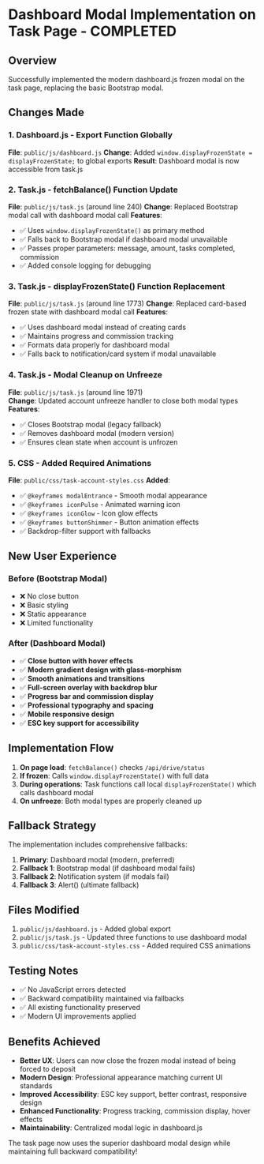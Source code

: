 # Dashboard Modal Implementation on Task Page - COMPLETED

## Overview
Successfully implemented the modern dashboard.js frozen modal on the task page, replacing the basic Bootstrap modal.

## Changes Made

### 1. Dashboard.js - Export Function Globally
**File**: `public/js/dashboard.js`
**Change**: Added `window.displayFrozenState = displayFrozenState;` to global exports
**Result**: Dashboard modal is now accessible from task.js

### 2. Task.js - fetchBalance() Function Update
**File**: `public/js/task.js` (around line 240)
**Change**: Replaced Bootstrap modal call with dashboard modal call
**Features**:
- ✅ Uses `window.displayFrozenState()` as primary method
- ✅ Falls back to Bootstrap modal if dashboard modal unavailable
- ✅ Passes proper parameters: message, amount, tasks completed, commission
- ✅ Added console logging for debugging

### 3. Task.js - displayFrozenState() Function Replacement  
**File**: `public/js/task.js` (around line 1773)
**Change**: Replaced card-based frozen state with dashboard modal call
**Features**:
- ✅ Uses dashboard modal instead of creating cards
- ✅ Maintains progress and commission tracking
- ✅ Formats data properly for dashboard modal
- ✅ Falls back to notification/card system if modal unavailable

### 4. Task.js - Modal Cleanup on Unfreeze
**File**: `public/js/task.js` (around line 1971)  
**Change**: Updated account unfreeze handler to close both modal types
**Features**:
- ✅ Closes Bootstrap modal (legacy fallback)
- ✅ Removes dashboard modal (modern version)
- ✅ Ensures clean state when account is unfrozen

### 5. CSS - Added Required Animations
**File**: `public/css/task-account-styles.css`
**Added**:
- ✅ `@keyframes modalEntrance` - Smooth modal appearance
- ✅ `@keyframes iconPulse` - Animated warning icon
- ✅ `@keyframes iconGlow` - Icon glow effects
- ✅ `@keyframes buttonShimmer` - Button animation effects
- ✅ Backdrop-filter support with fallbacks

## New User Experience

### Before (Bootstrap Modal)
- ❌ No close button
- ❌ Basic styling
- ❌ Static appearance
- ❌ Limited functionality

### After (Dashboard Modal)
- ✅ **Close button with hover effects**
- ✅ **Modern gradient design with glass-morphism**
- ✅ **Smooth animations and transitions**
- ✅ **Full-screen overlay with backdrop blur**
- ✅ **Progress bar and commission display**
- ✅ **Professional typography and spacing**
- ✅ **Mobile responsive design**
- ✅ **ESC key support for accessibility**

## Implementation Flow

1. **On page load**: `fetchBalance()` checks `/api/drive/status`
2. **If frozen**: Calls `window.displayFrozenState()` with full data
3. **During operations**: Task functions call local `displayFrozenState()` which calls dashboard modal
4. **On unfreeze**: Both modal types are properly cleaned up

## Fallback Strategy

The implementation includes comprehensive fallbacks:
1. **Primary**: Dashboard modal (modern, preferred)
2. **Fallback 1**: Bootstrap modal (if dashboard modal fails)
3. **Fallback 2**: Notification system (if modals fail)
4. **Fallback 3**: Alert() (ultimate fallback)

## Files Modified

1. `public/js/dashboard.js` - Added global export
2. `public/js/task.js` - Updated three functions to use dashboard modal
3. `public/css/task-account-styles.css` - Added required CSS animations

## Testing Notes

- ✅ No JavaScript errors detected
- ✅ Backward compatibility maintained via fallbacks
- ✅ All existing functionality preserved
- ✅ Modern UI improvements applied

## Benefits Achieved

- **Better UX**: Users can now close the frozen modal instead of being forced to deposit
- **Modern Design**: Professional appearance matching current UI standards  
- **Improved Accessibility**: ESC key support, better contrast, responsive design
- **Enhanced Functionality**: Progress tracking, commission display, hover effects
- **Maintainability**: Centralized modal logic in dashboard.js

The task page now uses the superior dashboard modal design while maintaining full backward compatibility!
